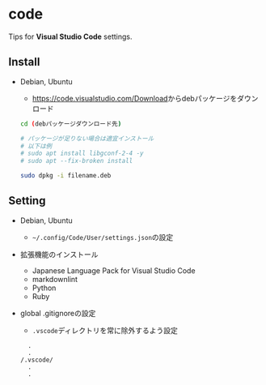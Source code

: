 # code

Tips for **Visual Studio Code** settings.

## Install

- Debian, Ubuntu
  - <https://code.visualstudio.com/Download>からdebパッケージをダウンロード

  ```sh
  cd (debパッケージダウンロード先)

  # パッケージが足りない場合は適宜インストール
  # 以下は例
  # sudo apt install libgconf-2-4 -y
  # sudo apt --fix-broken install

  sudo dpkg -i filename.deb
  ```

## Setting

- Debian, Ubuntu
  - `~/.config/Code/User/settings.json`の設定

- 拡張機能のインストール
  - Japanese Language Pack for Visual Studio Code
  - markdownlint
  - Python
  - Ruby
- global .gitignoreの設定
  - `.vscode`ディレクトリを常に除外するよう設定

  ```config:~/.config/git/ignore
    .
    .
  /.vscode/
    .
    .
  ```